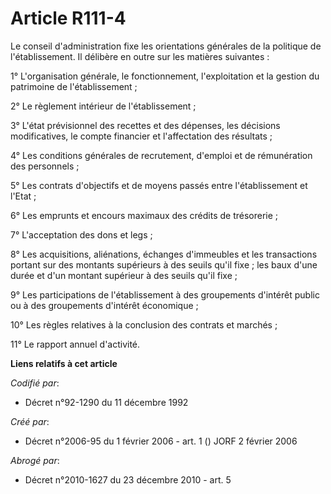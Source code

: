 # Article R111-4

Le conseil d'administration fixe les orientations générales de la politique de l'établissement. Il délibère en outre sur les
matières suivantes :

1° L'organisation générale, le fonctionnement, l'exploitation et la gestion du patrimoine de l'établissement ;

2° Le règlement intérieur de l'établissement ;

3° L'état prévisionnel des recettes et des dépenses, les décisions modificatives, le compte financier et l'affectation des
résultats ;

4° Les conditions générales de recrutement, d'emploi et de rémunération des personnels ;

5° Les contrats d'objectifs et de moyens passés entre l'établissement et l'Etat ;

6° Les emprunts et encours maximaux des crédits de trésorerie ;

7° L'acceptation des dons et legs ;

8° Les acquisitions, aliénations, échanges d'immeubles et les transactions portant sur des montants supérieurs à des seuils
qu'il fixe ; les baux d'une durée et d'un montant supérieur à des seuils qu'il fixe ;

9° Les participations de l'établissement à des groupements d'intérêt public ou à des groupements d'intérêt économique ;

10° Les règles relatives à la conclusion des contrats et marchés ;

11° Le rapport annuel d'activité.

**Liens relatifs à cet article**

_Codifié par_:

  - Décret n°92-1290 du 11 décembre 1992

_Créé par_:

  - Décret n°2006-95 du 1 février 2006 - art. 1 () JORF 2 février 2006

_Abrogé par_:

  - Décret n°2010-1627 du 23 décembre 2010 - art. 5

